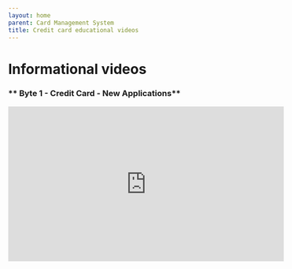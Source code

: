 ```yaml
---
layout: home
parent: Card Management System
title: Credit card educational videos
---
```

# Informational videos

### ** Byte 1 - Credit Card - New Applications**

<iframe width="560" height="315" src="https://www.youtube-nocookie.com/embed/GGv3dBzWVrc?si=OdkfKdL_GWRXCFd2" title="YouTube video player" frameborder="0" allow="accelerometer; autoplay; clipboard-write; encrypted-media; gyroscope; picture-in-picture; web-share" referrerpolicy="strict-origin-when-cross-origin" allowfullscreen></iframe>